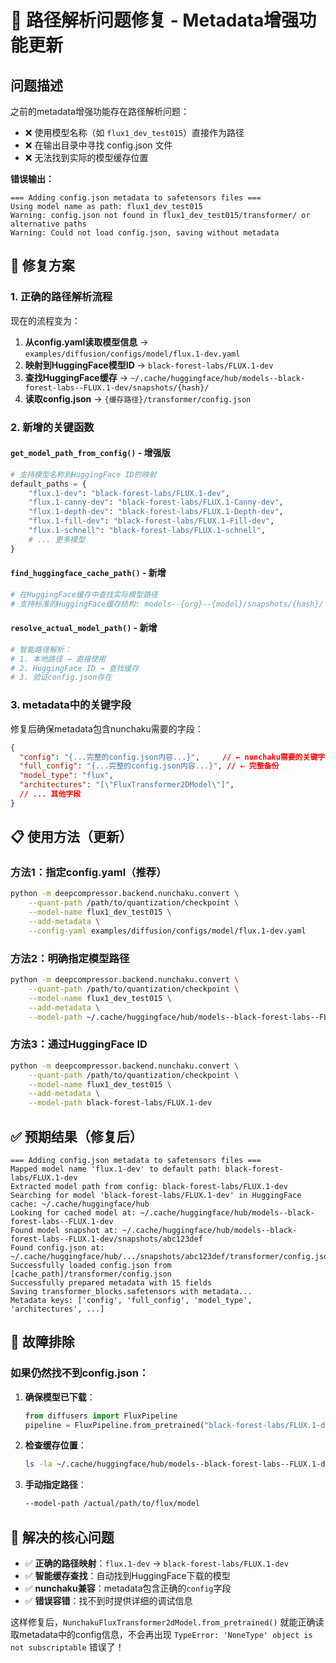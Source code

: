 # 🔧 路径解析问题修复 - Metadata增强功能更新

## 问题描述

之前的metadata增强功能存在路径解析问题：
- ❌ 使用模型名称（如 `flux1_dev_test015`）直接作为路径
- ❌ 在输出目录中寻找 config.json 文件
- ❌ 无法找到实际的模型缓存位置

**错误输出：**
```
=== Adding config.json metadata to safetensors files ===
Using model name as path: flux1_dev_test015
Warning: config.json not found in flux1_dev_test015/transformer/ or alternative paths
Warning: Could not load config.json, saving without metadata
```

## 🎯 修复方案

### 1. 正确的路径解析流程

现在的流程变为：
1. **从config.yaml读取模型信息** → `examples/diffusion/configs/model/flux.1-dev.yaml`
2. **映射到HuggingFace模型ID** → `black-forest-labs/FLUX.1-dev`
3. **查找HuggingFace缓存** → `~/.cache/huggingface/hub/models--black-forest-labs--FLUX.1-dev/snapshots/{hash}/`
4. **读取config.json** → `{缓存路径}/transformer/config.json`

### 2. 新增的关键函数

#### `get_model_path_from_config()` - 增强版
```python
# 支持模型名称到HuggingFace ID的映射
default_paths = {
    "flux.1-dev": "black-forest-labs/FLUX.1-dev",
    "flux.1-canny-dev": "black-forest-labs/FLUX.1-Canny-dev", 
    "flux.1-depth-dev": "black-forest-labs/FLUX.1-Depth-dev",
    "flux.1-fill-dev": "black-forest-labs/FLUX.1-Fill-dev",
    "flux.1-schnell": "black-forest-labs/FLUX.1-schnell",
    # ... 更多模型
}
```

#### `find_huggingface_cache_path()` - 新增
```python
# 在HuggingFace缓存中查找实际模型路径
# 支持标准的HuggingFace缓存结构: models--{org}--{model}/snapshots/{hash}/
```

#### `resolve_actual_model_path()` - 新增
```python
# 智能路径解析：
# 1. 本地路径 → 直接使用
# 2. HuggingFace ID → 查找缓存
# 3. 验证config.json存在
```

### 3. metadata中的关键字段

修复后确保metadata包含nunchaku需要的字段：
```json
{
  "config": "{...完整的config.json内容...}",     // ← nunchaku需要的关键字段
  "full_config": "{...完整的config.json内容...}", // ← 完整备份
  "model_type": "flux",
  "architectures": "[\"FluxTransformer2DModel\"]",
  // ... 其他字段
}
```

## 📋 使用方法（更新）

### 方法1：指定config.yaml（推荐）
```bash
python -m deepcompressor.backend.nunchaku.convert \
    --quant-path /path/to/quantization/checkpoint \
    --model-name flux1_dev_test015 \
    --add-metadata \
    --config-yaml examples/diffusion/configs/model/flux.1-dev.yaml
```

### 方法2：明确指定模型路径
```bash
python -m deepcompressor.backend.nunchaku.convert \
    --quant-path /path/to/quantization/checkpoint \
    --model-name flux1_dev_test015 \
    --add-metadata \
    --model-path ~/.cache/huggingface/hub/models--black-forest-labs--FLUX.1-dev/snapshots/{hash}
```

### 方法3：通过HuggingFace ID
```bash
python -m deepcompressor.backend.nunchaku.convert \
    --quant-path /path/to/quantization/checkpoint \
    --model-name flux1_dev_test015 \
    --add-metadata \
    --model-path black-forest-labs/FLUX.1-dev
```

## ✅ 预期结果（修复后）

```
=== Adding config.json metadata to safetensors files ===
Mapped model name 'flux.1-dev' to default path: black-forest-labs/FLUX.1-dev
Extracted model path from config: black-forest-labs/FLUX.1-dev
Searching for model 'black-forest-labs/FLUX.1-dev' in HuggingFace cache: ~/.cache/huggingface/hub
Looking for cached model at: ~/.cache/huggingface/hub/models--black-forest-labs--FLUX.1-dev
Found model snapshot at: ~/.cache/huggingface/hub/models--black-forest-labs--FLUX.1-dev/snapshots/abc123def
Found config.json at: ~/.cache/huggingface/hub/.../snapshots/abc123def/transformer/config.json
Successfully loaded config.json from [cache_path]/transformer/config.json
Successfully prepared metadata with 15 fields
Saving transformer_blocks.safetensors with metadata...
Metadata keys: ['config', 'full_config', 'model_type', 'architectures', ...]
```

## 🔧 故障排除

### 如果仍然找不到config.json：

1. **确保模型已下载**：
   ```python
   from diffusers import FluxPipeline
   pipeline = FluxPipeline.from_pretrained("black-forest-labs/FLUX.1-dev")
   ```

2. **检查缓存位置**：
   ```bash
   ls -la ~/.cache/huggingface/hub/models--black-forest-labs--FLUX.1-dev/
   ```

3. **手动指定路径**：
   ```bash
   --model-path /actual/path/to/flux/model
   ```

## 🎉 解决的核心问题

- ✅ **正确的路径映射**：`flux.1-dev` → `black-forest-labs/FLUX.1-dev`
- ✅ **智能缓存查找**：自动找到HuggingFace下载的模型
- ✅ **nunchaku兼容**：metadata包含正确的`config`字段
- ✅ **错误容错**：找不到时提供详细的调试信息

这样修复后，`NunchakuFluxTransformer2dModel.from_pretrained()` 就能正确读取metadata中的config信息，不会再出现 `TypeError: 'NoneType' object is not subscriptable` 错误了！
